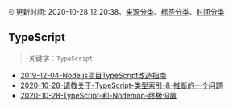 :alarm_clock: 更新时间: 2020-10-28 12:20:38。[来源分类](../README.md)、[标签分类](../TAGS.md)、[时间分类](../TIMELINE.md)

## TypeScript


> 关键字：`TypeScript`



- [2019-12-04-Node.js项目TypeScript改造指南](https://juejin.im/post/5de4867f51882573135415dd) 
- [2020-10-28-请教关于-TypeScript-类型索引-&-推断的一个问题](https://www.v2ex.com/t/719559) 
- [2020-10-28-TypeScript-和-Nodemon-终极设置](https://toutiao.io/k/xcwrwok) 